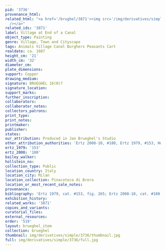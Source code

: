```yaml
---
pid: '3736'
provenance_html: 
related_html: "<a href='/brughel/3871'><img src='/img/derivatives/simple/3871/thumbnail.jpg'
  /></a>"
related_ids: '3871'
label: Village at End of a Canal
object_type: Painting
genre: Village, Town and Cityscape
tags: Animals Village Canal Burghers Peasants Cart
realdate: ca. 1607
height_cm: '21'
width_cm: '32'
diameter_cm: 
plate_dimensions: 
support: Copper
drawing_medium: 
signature: BRUEGHEL 16(0)7
signature_location: 
support_marks: 
further_inscription: 
collaborators: 
collaborator_notes: 
collectors_patrons: 
print_type: 
print_notes: 
printmaker: 
publisher: 
states: 
our_attribution: Produced in Jan Brueghel's Studio
other_attribution_authorities: 'Ertz 2008-10, #180, Ertz 1979, #153, Honig database'
ertz_1979: '153'
ertz_2008: '180'
bailey_walker: 
hollstein_no: 
collection_type: Public
location_country: Italy
location_city: Milan
location_collection: Pinacoteca di Brera
location_or_most_recent_sale_notes: 
provenance: 
bibliography: 'Ertz 1979, cat. #153, fig. 265; Ertz 2008-10, cat. #180'
exhibition_history: 
related_works: '3871'
copies_and_variants: 
curatorial_files: 
external_resources: 
order: '519'
layout: brueghel_item
collection: brueghel
thumbnail: img/derivatives/simple/3736/thumbnail.jpg
full: img/derivatives/simple/3736/full.jpg
---
```

